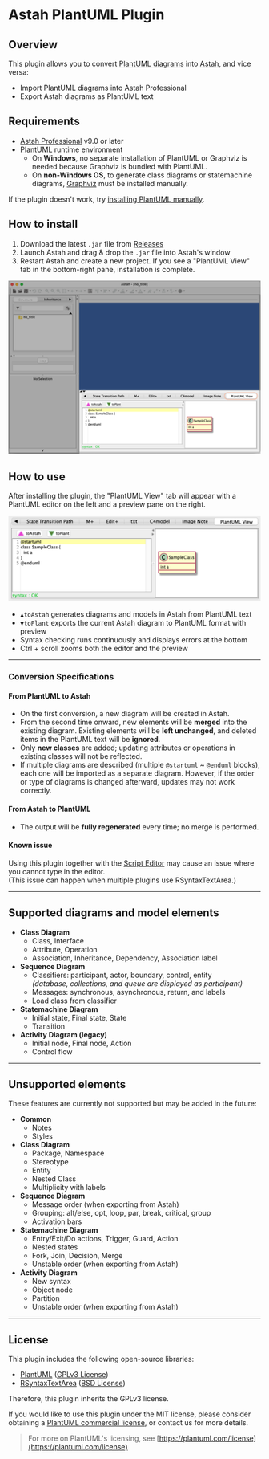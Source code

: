 # Astah PlantUML Plugin

## Overview

This plugin allows you to convert [PlantUML diagrams](https://plantuml.com/) into [Astah](https://astah.net/products/astah-professional/), and vice versa:

- Import PlantUML diagrams into Astah Professional
- Export Astah diagrams as PlantUML text

## Requirements

- [Astah Professional](https://astah.net/products/astah-professional/) v9.0 or later
- [PlantUML](https://plantuml.com/) runtime environment
  - On **Windows**, no separate installation of PlantUML or Graphviz is needed because Graphviz is bundled with PlantUML.
  - On **non-Windows OS**, to generate class diagrams or statemachine diagrams, [Graphviz](https://plantuml.com/graphviz-dot) must be installed manually.

If the plugin doesn't work, try [installing PlantUML manually](https://plantuml.com/starting).

## How to install

1. Download the latest `.jar` file from [Releases](https://github.com/ChangeVision/astah-plantuml-plugin/releases)
2. Launch Astah and drag & drop the `.jar` file into Astah's window
3. Restart Astah and create a new project. If you see a "PlantUML View" tab in the bottom-right pane, installation is complete.

<img src="https://github.com/ChangeVision/astah-plantuml-plugin/blob/images/img/PlantUML-plugin-for-Astah.png?raw=true" width="600">

## How to use

After installing the plugin, the "PlantUML View" tab will appear with a PlantUML editor on the left and a preview pane on the right.

<img src="https://github.com/ChangeVision/astah-plantuml-plugin/blob/images/img/PlantUML-View-Pane-Closeup.png?raw=true" width="600">

- `▲toAstah` generates diagrams and models in Astah from PlantUML text
- `▼toPlant` exports the current Astah diagram to PlantUML format with preview
- Syntax checking runs continuously and displays errors at the bottom
- Ctrl + scroll zooms both the editor and the preview

---

### Conversion Specifications

#### From PlantUML to Astah

- On the first conversion, a new diagram will be created in Astah.
- From the second time onward, new elements will be **merged** into the existing diagram. Existing elements will be **left unchanged**, and deleted items in the PlantUML text will be **ignored**.
- Only **new classes** are added; updating attributes or operations in existing classes will not be reflected.
- If multiple diagrams are described (multiple `@startuml` ~ `@enduml` blocks), each one will be imported as a separate diagram. However, if the order or type of diagrams is changed afterward, updates may not work correctly.

#### From Astah to PlantUML

- The output will be **fully regenerated** every time; no merge is performed.

#### Known issue

Using this plugin together with the [Script Editor](https://astah.net/product-plugins/script-editor/) may cause an issue where you cannot type in the editor.  
(This issue can happen when multiple plugins use RSyntaxTextArea.)

---

## Supported diagrams and model elements

- **Class Diagram**
  - Class, Interface
  - Attribute, Operation
  - Association, Inheritance, Dependency, Association label
- **Sequence Diagram**
  - Classifiers: participant, actor, boundary, control, entity  
    *(database, collections, and queue are displayed as participant)*
  - Messages: synchronous, asynchronous, return, and labels
  - Load class from classifier
- **Statemachine Diagram**
  - Initial state, Final state, State
  - Transition
- **Activity Diagram (legacy)**
  - Initial node, Final node, Action
  - Control flow

---

## Unsupported elements

These features are currently not supported but may be added in the future:

- **Common**
    - Notes
    - Styles
- **Class Diagram**
    - Package, Namespace
    - Stereotype
    - Entity
    - Nested Class
    - Multiplicity with labels
- **Sequence Diagram**
    - Message order (when exporting from Astah)
    - Grouping: alt/else, opt, loop, par, break, critical, group
    - Activation bars
- **Statemachine Diagram**
    - Entry/Exit/Do actions, Trigger, Guard, Action
    - Nested states
    - Fork, Join, Decision, Merge
    - Unstable order (when exporting from Astah)
- **Activity Diagram**
    - New syntax
    - Object node
    - Partition
    - Unstable order (when exporting from Astah)

---

## License

This plugin includes the following open-source libraries:

- [PlantUML](https://plantuml.com/) ([GPLv3 License](https://www.gnu.org/licenses/gpl-3.0.html))
- [RSyntaxTextArea](https://github.com/bobbylight/RSyntaxTextArea) ([BSD License](https://github.com/bobbylight/RSyntaxTextArea/blob/master/LICENSE.txt))

Therefore, this plugin inherits the GPLv3 license.

If you would like to use this plugin under the MIT license, please consider obtaining a [PlantUML commercial license](https://plantuml.com/purchase), or contact us for more details.

> For more on PlantUML's licensing, see [https://plantuml.com/license](https://plantuml.com/license)
